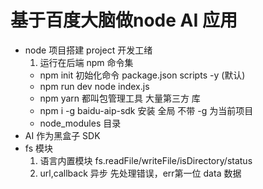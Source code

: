 # 基于百度大脑做node AI 应用

 - node 项目搭建 project 开发工绪
    1. 运行在后端
    npm 命令集
    - npm init 初始化命令
        package.json
        scripts
        -y (默认)
    - npm run dev 
        node index.js 
    - npm yarn 都叫包管理工具 
        大量第三方 库
    - npm i -g baidu-aip-sdk
        安装 全局
        不带 -g 为当前项目
    - node_modules 目录
- AI 作为黑盒子 
    SDK 
- fs 模块
    1. 语言内置模块
        fs.readFile/writeFile/isDirectory/status
    2. url,callback 异步
        先处理错误，err第一位
        data 数据 